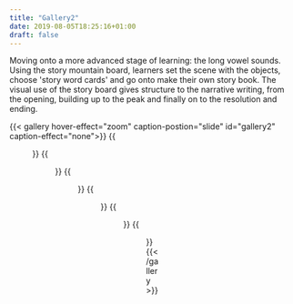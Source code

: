```yaml
---
title: "Gallery2"
date: 2019-08-05T18:25:16+01:00
draft: false
---
```



<p class="photosText">
Moving onto a more advanced stage of learning: the long vowel sounds.
Using the story mountain board, learners set the scene with the objects, choose 'story word cards' and go onto make their own story book. The visual use of the story board gives structure to the narrative writing, from the opening, building up to the peak and finally on to the resolution and ending.
</p>
{{< gallery hover-effect="zoom" caption-postion="slide" id="gallery2" caption-effect="none">}}
{{<figure link="img/photos/IMG_6883-comp.JPG" caption="Sound cards" thumb="-thumb">}}
{{<figure link="img/photos/IMG_6899-comp.JPG" caption="Objects for a particular sound" thumb="-thumb">}}	
{{<figure link="img/photos/IMG_6926-comp.JPG" caption="'Story mountain' board" thumb="-thumb">}}
{{<figure link="img/photos/IMG_6931-comp.JPG" caption="Narrating assembled story from the 'Story mountain'" thumb="-thumb">}}
{{<figure link="img/photos/IMG_6910-comp.JPG" caption="Writing their own story book" thumb="-thumb">}}
{{<figure link="img/photos/Image-comp.JPG" caption="Another exercise for sequencing a story" thumb="-thumb">}}
{{< /gallery >}}
